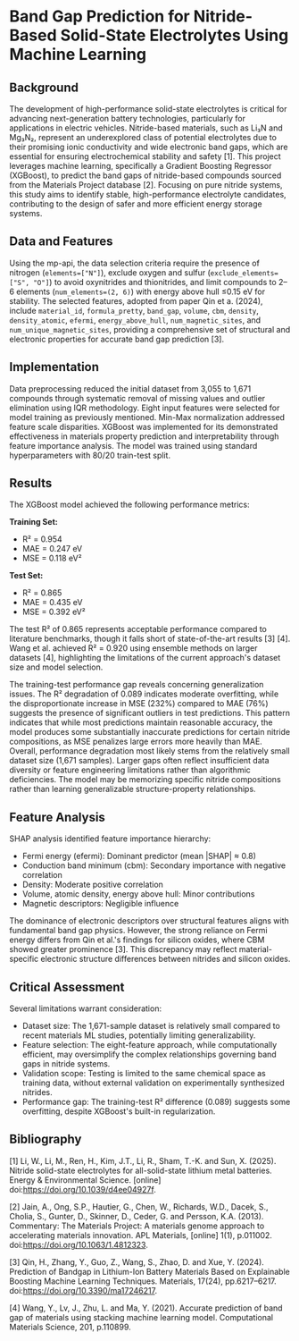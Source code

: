 # Band Gap Prediction for Nitride-Based Solid-State Electrolytes Using Machine Learning

## Background
The development of high-performance solid-state electrolytes is critical for advancing next-generation battery technologies, particularly for applications in electric vehicles. Nitride-based materials, such as Li₃N and Mg₃N₂, represent an underexplored class of potential electrolytes due to their promising ionic conductivity and wide electronic band gaps, which are essential for ensuring electrochemical stability and safety [1]. This project leverages machine learning, specifically a Gradient Boosting Regressor (XGBoost), to predict the band gaps of nitride-based compounds sourced from the Materials Project database [2]. Focusing on pure nitride systems, this study aims to identify stable, high-performance electrolyte candidates, contributing to the design of safer and more efficient energy storage systems.

## Data and Features
Using the mp-api, the data selection criteria require the presence of nitrogen (```elements=["N"]```), exclude oxygen and sulfur (```exclude_elements=["S", "O"]```) to avoid oxynitrides and thionitrides, and limit compounds to 2–6 elements (```num_elements=(2, 6)```) with energy above hull ≤0.15 eV for stability. The selected features, adopted from paper Qin et a. (2024), include ```material_id```, ```formula_pretty```, ```band_gap```, ```volume```, ```cbm```, ```density```, ```density_atomic```, ```efermi```, ```energy_above_hull```, ```num_magnetic_sites```, and ```num_unique_magnetic_sites```, providing a comprehensive set of structural and electronic properties for accurate band gap prediction [3].

## Implementation
Data preprocessing reduced the initial dataset from 3,055 to 1,671 compounds through systematic removal of missing values and outlier elimination using IQR methodology. Eight input features were selected for model training as previously mentioned. Min-Max normalization addressed feature scale disparities.
XGBoost was implemented for its demonstrated effectiveness in materials property prediction and interpretability through feature importance analysis. The model was trained using standard hyperparameters with 80/20 train-test split.

## Results
The XGBoost model achieved the following performance metrics:

**Training Set:**
- R² = 0.954
- MAE = 0.247 eV
- MSE = 0.118 eV²

**Test Set:**
- R² = 0.865
- MAE = 0.435 eV
- MSE = 0.392 eV²

The test R² of 0.865 represents acceptable performance compared to literature benchmarks, though it falls short of state-of-the-art results [3] [4]. Wang et al. achieved R² = 0.920 using ensemble methods on larger datasets [4], highlighting the limitations of the current approach's dataset size and model selection.

The training-test performance gap reveals concerning generalization issues. The R² degradation of 0.089 indicates moderate overfitting, while the disproportionate increase in MSE (232%) compared to MAE (76%) suggests the presence of significant outliers in test predictions. This pattern indicates that while most predictions maintain reasonable accuracy, the model produces some substantially inaccurate predictions for certain nitride compositions, as MSE penalizes large errors more heavily than MAE.
Overall, performance degradation most likely stems from the relatively small dataset size (1,671 samples).
Larger gaps often reflect insufficient data diversity or feature engineering limitations rather than algorithmic deficiencies. The model may be memorizing specific nitride compositions rather than learning generalizable structure-property relationships.

## Feature Analysis
SHAP analysis identified feature importance hierarchy:
- Fermi energy (efermi): Dominant predictor (mean |SHAP| ≈ 0.8)
- Conduction band minimum (cbm): Secondary importance with negative correlation
- Density: Moderate positive correlation
- Volume, atomic density, energy above hull: Minor contributions
- Magnetic descriptors: Negligible influence

The dominance of electronic descriptors over structural features aligns with fundamental band gap physics. However, the strong reliance on Fermi energy differs from Qin et al.'s findings for silicon oxides, where CBM showed greater prominence [3]. This discrepancy may reflect material-specific electronic structure differences between nitrides and silicon oxides.

## Critical Assessment
Several limitations warrant consideration:
- Dataset size: The 1,671-sample dataset is relatively small compared to recent materials ML studies, potentially limiting generalizability.
- Feature selection: The eight-feature approach, while computationally efficient, may oversimplify the complex relationships governing band gaps in nitride systems.
- Validation scope: Testing is limited to the same chemical space as training data, without external validation on experimentally synthesized nitrides.
- Performance gap: The training-test R² difference (0.089) suggests some overfitting, despite XGBoost's built-in regularization.

## Bibliography
[1] Li, W., Li, M., Ren, H., Kim, J.T., Li, R., Sham, T.-K. and Sun, X. (2025). Nitride solid-state electrolytes for all-solid-state lithium metal batteries. Energy & Environmental Science. [online] doi:https://doi.org/10.1039/d4ee04927f.
‌

[2] Jain, A., Ong, S.P., Hautier, G., Chen, W., Richards, W.D., Dacek, S., Cholia, S., Gunter, D., Skinner, D., Ceder, G. and Persson, K.A. (2013). Commentary: The Materials Project: A materials genome approach to accelerating materials innovation. APL Materials, [online] 1(1), p.011002. doi:https://doi.org/10.1063/1.4812323.
‌

[3] Qin, H., Zhang, Y., Guo, Z., Wang, S., Zhao, D. and Xue, Y. (2024). Prediction of Bandgap in Lithium-Ion Battery Materials Based on Explainable Boosting Machine Learning Techniques. Materials, 17(24), pp.6217–6217. doi:https://doi.org/10.3390/ma17246217.
‌

[4] Wang, Y., Lv, J., Zhu, L. and Ma, Y. (2021). Accurate prediction of band gap of materials using stacking machine learning model. Computational Materials Science, 201, p.110899.

